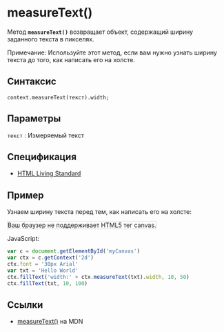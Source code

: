 # measureText()

Метод **`measureText()`** возвращает объект, содержащий ширину заданного текста в пикселях.

Примечание: Используйте этот метод, если вам нужно узнать ширину текста до того, как написать его на холсте.

## Синтаксис

```
context.measureText(текст).width;
```

## Параметры

`текст`
: Измеряемый текст

## Спецификация

- [HTML Living Standard](https://html.spec.whatwg.org/multipage/canvas.html#dom-context-2d-measuretext)

## Пример

Узнаем ширину текста перед тем, как написать его на холсте:

<canvas id="myCanvas" width="300" height="150" style="border:1px solid #d3d3d3;background:#ffffff;">
Ваш браузер не поддерживает HTML5 тег canvas.
</canvas>
<script>
var c=document.getElementById("myCanvas");
var canvOK=1;
try {c.getContext("2d");}
catch (er) {canvOK=0;}
if (canvOK==1){
var ctx=c.getContext("2d");
ctx.font="30px Arial";
var txt="Hello World"
ctx.fillText("width:" + ctx.measureText(txt).width,10,50)
ctx.fillText(txt,10,100);}
</script>

JavaScript:

```js
var c = document.getElementById('myCanvas')
var ctx = c.getContext('2d')
ctx.font = '30px Arial'
var txt = 'Hello World'
ctx.fillText('width:' + ctx.measureText(txt).width, 10, 50)
ctx.fillText(txt, 10, 100)
```

## Ссылки

- [measureText()](https://developer.mozilla.org/ru/docs/Web/API/CanvasRenderingContext2D/measureText) на MDN
